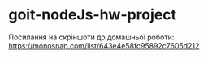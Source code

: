# goit-nodeJs-hw-project

Посилання на скріншоти до домашньої роботи:
https://monosnap.com/list/643e4e58fc95892c7605d212
